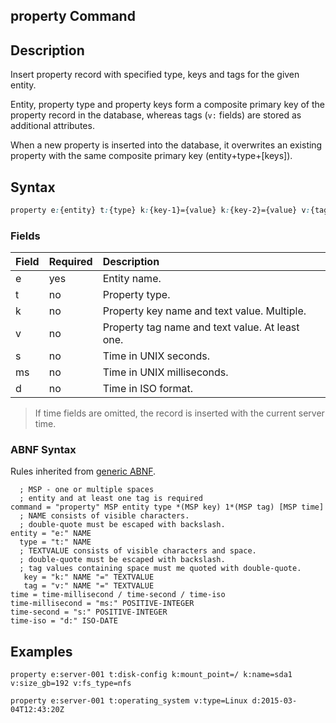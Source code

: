 ## property Command

## Description

Insert property record with specified type, keys and tags for the given entity.

Entity, property type and property keys form a composite primary key of the property record in the database, whereas tags (`v:` fields) are stored as additional attributes.

When a new property is inserted into the database, it overwrites an existing property with the same composite primary key (entity+type+[keys]).

## Syntax

```css
property e:{entity} t:{type} k:{key-1}={value} k:{key-2}={value} v:{tag-1}={text} v:{tag-2}={text} s:{seconds}
```

### Fields

| **Field** | **Required** | **Description** |
|:---|:---|:---|
| e         | yes          | Entity name. |
| t         | no           | Property type. |
| k         | no           | Property key name and text value. Multiple. |
| v         | no           | Property tag name and text value. At least one. |
| s         | no           | Time in UNIX seconds. | 
| ms        | no           | Time in UNIX milliseconds. | 
| d         | no           | Time in ISO format. | 

> If time fields are omitted, the record is inserted with the current server time.

### ABNF Syntax

Rules inherited from [generic ABNF](generic-abnf.md).

```properties
  ; MSP - one or multiple spaces
  ; entity and at least one tag is required
command = "property" MSP entity type *(MSP key) 1*(MSP tag) [MSP time]
  ; NAME consists of visible characters. 
  ; double-quote must be escaped with backslash.
entity = "e:" NAME
  type = "t:" NAME
  ; TEXTVALUE consists of visible characters and space. 
  ; double-quote must be escaped with backslash. 
  ; tag values containing space must me quoted with double-quote.  
   key = "k:" NAME "=" TEXTVALUE  
   tag = "v:" NAME "=" TEXTVALUE
time = time-millisecond / time-second / time-iso
time-millisecond = "ms:" POSITIVE-INTEGER
time-second = "s:" POSITIVE-INTEGER
time-iso = "d:" ISO-DATE
```

## Examples

```ls
property e:server-001 t:disk-config k:mount_point=/ k:name=sda1 v:size_gb=192 v:fs_type=nfs
```

```ls
property e:server-001 t:operating_system v:type=Linux d:2015-03-04T12:43:20Z
```

